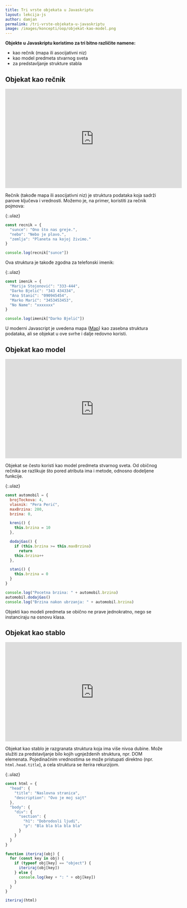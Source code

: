 ```yaml
---
title: Tri vrste objekata u Javaskriptu
layout: lekcija-js
author: damjan
permalink: /tri-vrste-objekata-u-javaskriptu
image: /images/koncepti/oop/objekat-kao-model.png
---
```


**Objekte u Javaskriptu koristimo za tri bitno različite namene:**

- kao rečnik (mapa ili asocijativni niz)
- kao model predmeta stvarnog sveta
- za predstavljanje strukture stabla

## Objekat kao rečnik

<iframe width="560" height="315" src="https://www.youtube.com/embed/ZJ5__rBMkso" frameborder="0" gesture="media" allow="encrypted-media" allowfullscreen></iframe>

Rečnik (takođe mapa ili asocijativni niz) je struktura podataka koja sadrži parove ključeva i vrednosti. Možemo je, na primer, koristiti za rečnik pojmova:

{:.ulaz}
```js
const recnik = {
  "sunce": "Ono što nas greje.",
  "nebo": "Nebo je plavo.",
  "zemlja": "Planeta na kojoj živimo."
}

console.log(recnik["sunce"])
```

Ova struktura je takođe zgodna za telefonski imenik:

{:.ulaz}
```js
const imenik = {
  "Marija Stojonović": "333-444",
  "Darko Bjelić": "343 434334",
  "Ana Stanić": "090945454",
  "Marko Marić": "3453453453",
  "No Name": "xxxxxxx"
}

console.log(imenik["Darko Bjelić"])
```

U moderni Javascript je uvedena mapa ([Map](https://developer.mozilla.org/en-US/docs/Web/JavaScript/Reference/Global_Objects/Map)) kao zasebna struktura podataka, ali se objekat u ove svrhe i dalje redovno koristi.

## Objekat kao model

<iframe width="560" height="315" src="https://www.youtube.com/embed/wEVoMn_sX_U" frameborder="0" gesture="media" allow="encrypted-media" allowfullscreen></iframe>

Objekat se često koristi kao model predmeta stvarnog sveta. Od običnog rečnika se razlikuje što pored atributa ima i metode, odnosno dodeljene funkcije.

{:.ulaz}
```js
const automobil = {
  brojTockova: 4,
  vlasnik: "Pera Perić",
  maxBrzina: 200,
  brzina: 0,

  kreni() {
    this.brzina = 10
  },

  dodajGas() {
    if (this.brzina >= this.maxBrzina)
      return
    this.brzina++
  },

  stani() {
    this.brzina = 0
  }
}

console.log("Pocetna brzina: " + automobil.brzina)
automobil.dodajGas()
console.log("Brzina nakon ubrzanja: " + automobil.brzina)
```

Objekti kao modeli predmeta se obično ne prave jednokratno, nego se instanciraju na osnovu klasa.

## Objekat kao stablo

<iframe width="560" height="315" src="https://www.youtube.com/embed/ppODhkAAQ3A" frameborder="0" gesture="media" allow="encrypted-media" allowfullscreen></iframe>

Objekat kao stablo je razgranata struktura koja ima više nivoa dubine. Može služiti za predstavljanje bilo kojih ugnježdenih struktura, npr. DOM elemenata. Pojedinačnim vrednostima se može pristupati direktno (npr. `html.head.title`), a cela struktura se iterira rekurzijom.

{:.ulaz}
```js
const html = {
  "head": {
    "title": "Naslovna stranica",
    "description": "Ovo je moj sajt"
  },
  "body": {
    "div": {
      "section": {
        "h1": "Dobrodosli ljudi",
        "p": "Bla bla bla bla bla"
      }
    }
  }
}

function iteriraj(obj) {
  for (const key in obj) {
    if (typeof obj[key] == "object") {
      iteriraj(obj[key])
    } else {
      console.log(key + ": " + obj[key])
    }
  }
}

iteriraj(html)
```
